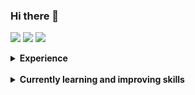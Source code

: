 ### Hi there 👋

[![](https://img.shields.io/badge/LinkedIn-gustavoeraldo-blue)](https://www.linkedin.com/in/gustavoeraldo/)
[![](https://img.shields.io/badge/HackerRank-Gustavo_Eraldo-brightgreen)](https://www.hackerrank.com/gustavosilva754)
[![](https://img.shields.io/badge/CodeWars-Gustavo_Eraldo-red)](https://www.codewars.com/users/EraldoCi)
<!-- [![](https://img.shields.io/badge/Gmail-gustavosilva754%40gmail.com-red)](mailto:gustavosilva754@gmail.com) -->

<details>
  <summary> <b> Experience </b> </summary>

* I have worked with C/C++ for some of University [projects](https://github.com/EraldoCi/ENG/)

* Also know a little bit of Python using in [IA projects](https://github.com/EraldoCi/ENG/tree/master/IA/Final%20Project) and some Web [Crawling](https://github.com/EraldoCi/web-crawler) (It's really simple actually)

* Have used JavaScript, Node.js and React in few [projects](https://github.com/EraldoCi/ecoleta)


* I also know Assembly RISC to program MicroControlers or PICs (more familiar with [12F675](https://ww1.microchip.com/downloads/en/devicedoc/41190c.pdf) and [18F4550](https://ww1.microchip.com/downloads/en/devicedoc/39632c.pdf)) used for diferent types of communication as [SPI](https://github.com/EraldoCi/ENG/tree/master/uControllers) or I2C and devices control, sensor reading etc.
 
<!-- [![Github Stats By Gustavo](https://github-readme-stats.vercel.app/api?username=EraldoCi&show_icons=true&title_color=fff&icon_color=79ff97&text_color=9f9f9f&bg_color=151515)](https://github.com/EraldoCi/github-readme-stats) -->

</details>

<br>

<details>
    <summary>  <b> Currently learning and improving skills </b> </summary>

* JavaScript 

* Algorithms, data struct and logic at Hackerrank & CodeWars (it's kind fun)

* MySQL, MongoDB

* Docker

* React and React Native

* AWS and Google Cloud plataform specially for IoT

</details>
